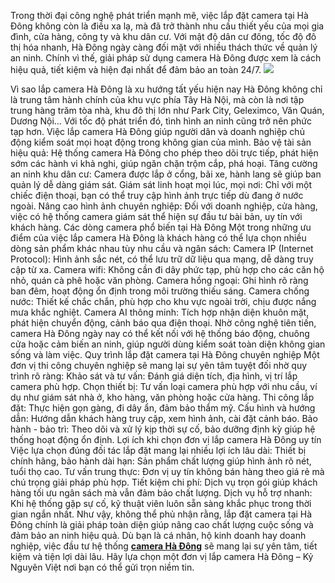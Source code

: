 Trong thời đại công nghệ phát triển mạnh mẽ, việc lắp đặt camera tại Hà Đông không còn là điều xa lạ, mà đã trở thành nhu cầu thiết yếu của mọi gia đình, cửa hàng, công ty và khu dân cư. Với mật độ dân cư đông, tốc độ đô thị hóa nhanh, Hà Đông ngày càng đối mặt với nhiều thách thức về quản lý an ninh. Chính vì thế, giải pháp sử dụng camera Hà Đông được xem là cách hiệu quả, tiết kiệm và hiện đại nhất để đảm bảo an toàn 24/7.
![](https://g0v.hackmd.io/_uploads/B16eAImkbe.png)

Vì sao lắp camera Hà Đông là xu hướng tất yếu hiện nay
Hà Đông không chỉ là trung tâm hành chính của khu vực phía Tây Hà Nội, mà còn là nơi tập trung hàng trăm tòa nhà, khu đô thị lớn như Park City, Geleximco, Văn Quán, Dương Nội… Với tốc độ phát triển đó, tình hình an ninh cũng trở nên phức tạp hơn. Việc lắp camera Hà Đông giúp người dân và doanh nghiệp chủ động kiểm soát mọi hoạt động trong không gian của mình.
Bảo vệ tài sản hiệu quả: Hệ thống camera Hà Đông cho phép theo dõi trực tiếp, phát hiện sớm các hành vi khả nghi, giúp ngăn chặn trộm cắp, phá hoại.
Tăng cường an ninh khu dân cư: Camera được lắp ở cổng, bãi xe, hành lang sẽ giúp ban quản lý dễ dàng giám sát.
Giám sát linh hoạt mọi lúc, mọi nơi: Chỉ với một chiếc điện thoại, bạn có thể truy cập hình ảnh trực tiếp dù đang ở nước ngoài.
Nâng cao hình ảnh chuyên nghiệp: Đối với doanh nghiệp, cửa hàng, việc có hệ thống camera giám sát thể hiện sự đầu tư bài bản, uy tín với khách hàng.
Các dòng camera phổ biến tại Hà Đông
Một trong những ưu điểm của việc lắp camera Hà Đông là khách hàng có thể lựa chọn nhiều dòng sản phẩm khác nhau tùy nhu cầu và ngân sách:
Camera IP (Internet Protocol): Hình ảnh sắc nét, có thể lưu trữ dữ liệu qua mạng, dễ dàng truy cập từ xa.
Camera wifi: Không cần đi dây phức tạp, phù hợp cho các căn hộ nhỏ, quán cà phê hoặc văn phòng.
Camera hồng ngoại: Ghi hình rõ ràng ban đêm, hoạt động ổn định trong môi trường thiếu sáng.
Camera chống nước: Thiết kế chắc chắn, phù hợp cho khu vực ngoài trời, chịu được nắng mưa khắc nghiệt.
Camera AI thông minh: Tích hợp nhận diện khuôn mặt, phát hiện chuyển động, cảnh báo qua điện thoại.
Nhờ công nghệ tiên tiến, camera Hà Đông ngày nay có thể kết nối với hệ thống báo động, chuông cửa hoặc cảm biến an ninh, giúp người dùng kiểm soát toàn diện không gian sống và làm việc.
Quy trình lắp đặt camera tại Hà Đông chuyên nghiệp
Một đơn vị thi công chuyên nghiệp sẽ mang lại sự yên tâm tuyệt đối nhờ quy trình rõ ràng:
Khảo sát và tư vấn: Đánh giá diện tích, địa hình, vị trí lắp camera phù hợp.
Chọn thiết bị: Tư vấn loại camera phù hợp với nhu cầu, ví dụ như giám sát nhà ở, kho hàng, văn phòng hoặc cửa hàng.
Thi công lắp đặt: Thực hiện gọn gàng, đi dây ẩn, đảm bảo thẩm mỹ.
Cấu hình và hướng dẫn: Hướng dẫn khách hàng truy cập, xem hình ảnh, cài đặt cảnh báo.
Bảo hành - bảo trì: Theo dõi và xử lý kịp thời sự cố, bảo dưỡng định kỳ giúp hệ thống hoạt động ổn định.
Lợi ích khi chọn đơn vị lắp camera Hà Đông uy tín
Việc lựa chọn đúng đối tác lắp đặt mang lại nhiều lợi ích lâu dài:
Thiết bị chính hãng, bảo hành dài hạn: Sản phẩm chất lượng giúp hình ảnh rõ nét, tuổi thọ cao.
Tư vấn trung thực: Đơn vị uy tín không bán hàng theo giá rẻ mà chú trọng giải pháp phù hợp.
Tiết kiệm chi phí: Dịch vụ trọn gói giúp khách hàng tối ưu ngân sách mà vẫn đảm bảo chất lượng.
Dịch vụ hỗ trợ nhanh: Khi hệ thống gặp sự cố, kỹ thuật viên luôn sẵn sàng khắc phục trong thời gian ngắn nhất.
Như vậy, không thể phủ nhận rằng, lắp đặt camera tại Hà Đông chính là giải pháp toàn diện giúp nâng cao chất lượng cuộc sống và đảm bảo an ninh hiệu quả. Dù bạn là cá nhân, hộ kinh doanh hay doanh nghiệp, việc đầu tư hệ thống [**camera Hà Đông**](https://camerakynguyen.com/lap-dat-camera-tai-ha-dong-lap-dat-camera-uy-tin-0971768865.html) sẽ mang lại sự yên tâm, tiết kiệm và tiện lợi dài lâu. Hãy lựa chọn một đơn vị lắp camera Hà Đông – Kỷ Nguyên Việt nơi bạn có thể gửi trọn niềm tin.




